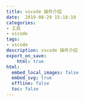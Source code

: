 ```yaml
---
title: vscode 插件介绍  
date:  2019-08-29 15:18:10
categories:
- 工具
- vscode
tags: 
- vscode
description: vscode 插件介绍  
export_on_save:
    html: true
html:
  embed_local_images: false
  embed_svg: true
  offline: false
  toc: false
---
```


